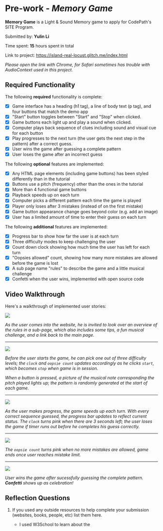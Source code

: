 # Pre-work - *Memory Game*

**Memory Game** is a Light & Sound Memory game to apply for CodePath's SITE Program. 

Submitted by: **Yulin Li**

Time spent: **15** hours spent in total

Link to project: https://island-real-locust.glitch.me/index.html

*Please open the link with Chrome, for Safari sometimes has trouble with AudioContext used in this project.*

## Required Functionality

The following **required** functionality is complete:

- [x] Game interface has a heading (h1 tag), a line of body text (p tag), and four buttons that match the demo app
- [x] "Start" button toggles between "Start" and "Stop" when clicked. 
- [x] Game buttons each light up and play a sound when clicked. 
- [x] Computer plays back sequence of clues including sound and visual cue for each button
- [x] Play progresses to the next turn (the user gets the next step in the pattern) after a correct guess. 
- [x] User wins the game after guessing a complete pattern
- [x] User loses the game after an incorrect guess

The following **optional** features are implemented:

- [x] Any HTML page elements (including game buttons) has been styled differently than in the tutorial
- [x] Buttons use a pitch (frequency) other than the ones in the tutorial
- [x] More than 4 functional game buttons
- [x] Playback speeds up on each turn
- [x] Computer picks a different pattern each time the game is played
- [x] Player only loses after 3 mistakes (instead of on the first mistake)
- [x] Game button appearance change goes beyond color (e.g. add an image)
- [x] User has a limited amount of time to enter their guess on each turn

The following **additional** features are implemented:

- [x] Progress bar to show how far the user is at each turn 
- [x] Three difficulty modes to keep challenging the user 
- [x] Count down clock showing how much time the user has left for each turn  
- [x] "Oopsies allowed" count, showing how many more mistakes are allowed before the game is lost 
- [x] A sub page name "rules" to describe the game and a little musical challenge 
- [x] Confetti when the user wins, implemented with open source code  

## Video Walkthrough

Here's a walkthrough of implemented user stories:

![](https://i.imgur.com/v3TpSIy.gif)

*As the user comes into the website, he is invited to look over an overview of the rules in a sub-page, which also includes some tips, a fun musical challenge, and a link back to the main page.*

----


![](https://i.imgur.com/xDDnL3N.gif)

*Before the user starts the game, he can pick one out of three difficulty levels; the `clock` and `oopsie count` updates accordingly as he clicks `start`, which becomes `stop` when game is in session.* 

*When a button is pressed, a picture of the musical note corresponding the pitch played lights up; the pattern is randomly generated at the start of each game.*

---- 

![](https://i.imgur.com/jQglP9f.gif)

*As the user makes progress, the game speeds up each turn. With every correct sequence guessed, the progress bar updates to reflect current status. The `clock` turns pink when there are 3 seconds left; the user loses the game if timer runs out before he completes his guess correctly.*

---- 


![](https://i.imgur.com/rTEGWCj.gif)

*The `oopsie count` turns pink when no more mistakes are allowed, game ends once user reaches mistake limit.*

----
![](https://i.imgur.com/Aw7QhcW.gif)

*User wins the game after sucessfully guessing the complete pattern. **Confetti** shows up as celebration!* 



## Reflection Questions
1. If you used any outside resources to help complete your submission (websites, books, people, etc) list them here. 

	- I used W3School to learn about the <script> element, element property manipulation, how to style with CSS, how to include images etc. 
	- I used StackOverflow for when I ran into specific bugs. 
	- To add the confetti effect, I looked up open source code online and used the code shared by MathuSum Mut (https://www.cssscript.com/confetti-falling-animation/), licence below. 
	- I asked some friends to play the game along my development process, pointing out features they might enjoy, designs that can be improved, and minor bugs in corner cases. 


2. What was a challenge you encountered in creating this submission (be specific)? How did you overcome it? (recommended 200 - 400 words) 

	A challenge that I encountered in implementing this game was my initial lack of understanding of AudioContext as it was used in this project. At first I simply followed the tutorial and added the provided code snippet into my javascript without really understanding its properties or behaviors. The issue arose when I started testing the code with my website open in a separate page; despite having implemented the `play tones` functions correctly to my understanding, no tones were played when I clicked `start`. To make matters worse, this issue did not exist when I tested the game on the same page as the editor as I fiddled with the code, which in a sense made it a “heisenbug.” 
	
	Eventually, through looking at the console log outputs where the bug occured, I was able to identify it down to an error regarding AudioContext not being allowed to start on a new page. Lost about what it meant, I searched the error message and learned that Chrome’s autoplay policy was changed in 2018, after which `resume( )` needs to be called for an AudioContext object before a web page is allowed to play any audio. Following this hint and studying a couple more examples on StackOverflow, I was able to solve the issue by moving the sound synthesis code to the beginning and calling `resume( )` within the `startGame` function. 
I could have moved on at this point as I had resolved the bug, however, in my attempt to resolve this issue, I realized how little I understood AudioContext and came to recognize that I should not have code I do not understand at all in my program. I was then inspired to look into the AudioContext documentation and gained a high level understanding of its functions and potential applications through looking over relevant projects published on GitHub and questions on StackOverflow. 
This experience showed me again the importance of being resourceful and the ability to learn on my own especially in the field of software engineering. 


3. What questions about web development do you have after completing your submission? (recommended 100 - 300 words) 

	On a more surface level, I wonder how I can better incorporate open source CSS into my code to better my design. I also would love to learn more about good practices in the industry when it comes to organizing web development code and documentation. I was lucky to have learned about good software development practices in school, I appreciate the difference it can make especially when working with a team, and I wonder how I can transfer such skills to web development. Along the lines of transferring software development skills, I wonder about the standards and goals for optimizing web code, for example, how time / space complexity are weighted, and how we tell good web code design from bad. Getting the code to work and the interface pleasing is only my first step, I would like to learn more about writing good code that is optimized for performance, scalability, sustainability, and cooperation. 
	
	Additionally, after having the HTML, CSS, Javascript basics down, I would love to extend my web development skill set by learning to work with newer technologies such as Node/Express and React. 


4. If you had a few more hours to work on this project, what would you spend them doing (for example: refactoring certain functions, adding additional features, etc). Be specific. (recommended 100 - 300 words) 

	If I had a few more hours to work on this project, I would have firstly tried to clean up the code before implementing additional features. Specifically, since I was learning / experimenting with a lot of the things I implemented and adding additional features as I went along, I did not start with a good blueprint of how to structure my code, which left some functions and CSS classes messy and hard to abstract for further development. More specifically, I would refactor the `update status` functions into two, one for updating the display each turn and another for resetting the display when a new game starts. Additionally, I would look at some similar websites with better visual design and try to implement better CSS code to make the interface more user-friendly and aesthetically pleasing. For example, the current interface has the same design for the `start` button and the `timer`, which might be visually confusing, since one is clickable and the other is not. I would research some design principles, organize them into different divs in HTML and do some A/B testing to better the design. 
	
 	Functionality wise, I would add another version of this game where instead of single notes, chords are played without showing the user which buttons were pressed, and the user would have to guess which notes were in that chord. For better user experience, I would allow the user a certain amount of time to play with the buttons before they drag their guesses into a submission box. This would be a fun game for music students to play while working on their chord recognition skills. Additionally, I would add a shuffle button to switch up the lineup of the buttons to keep the game interesting for longer. Finally, I would experiment with the sound synthesis code or try to import audio files to add an option where the notes sound as they would on a piano, to better fit the needs of music students. 




## License

    Copyright Yulin Li

    Licensed under the Apache License, Version 2.0 (the "License");
    you may not use this file except in compliance with the License.
    You may obtain a copy of the License at

        http://www.apache.org/licenses/LICENSE-2.0

    Unless required by applicable law or agreed to in writing, software
    distributed under the License is distributed on an "AS IS" BASIS,
    WITHOUT WARRANTIES OR CONDITIONS OF ANY KIND, either express or implied.
    See the License for the specific language governing permissions and
    limitations under the License.
    
## License Of Open Source Used 
    MIT License

    Copyright (c) 2018 MathuSum Mut

    Permission is hereby granted, free of charge, to any person obtaining a copy
    of this software and associated documentation files (the "Software"), to deal
    in the Software without restriction, including without limitation the rights
    to use, copy, modify, merge, publish, distribute, sublicense, and/or sell
    copies of the Software, and to permit persons to whom the Software is
    furnished to do so, subject to the following conditions:

    The above copyright notice and this permission notice shall be included in all
    copies or substantial portions of the Software.

    THE SOFTWARE IS PROVIDED "AS IS", WITHOUT WARRANTY OF ANY KIND, EXPRESS OR
    IMPLIED, INCLUDING BUT NOT LIMITED TO THE WARRANTIES OF MERCHANTABILITY,
    FITNESS FOR A PARTICULAR PURPOSE AND NONINFRINGEMENT. IN NO EVENT SHALL THE
    AUTHORS OR COPYRIGHT HOLDERS BE LIABLE FOR ANY CLAIM, DAMAGES OR OTHER
    LIABILITY, WHETHER IN AN ACTION OF CONTRACT, TORT OR OTHERWISE, ARISING FROM,
    OUT OF OR IN CONNECTION WITH THE SOFTWARE OR THE USE OR OTHER DEALINGS IN THE
    SOFTWARE.

